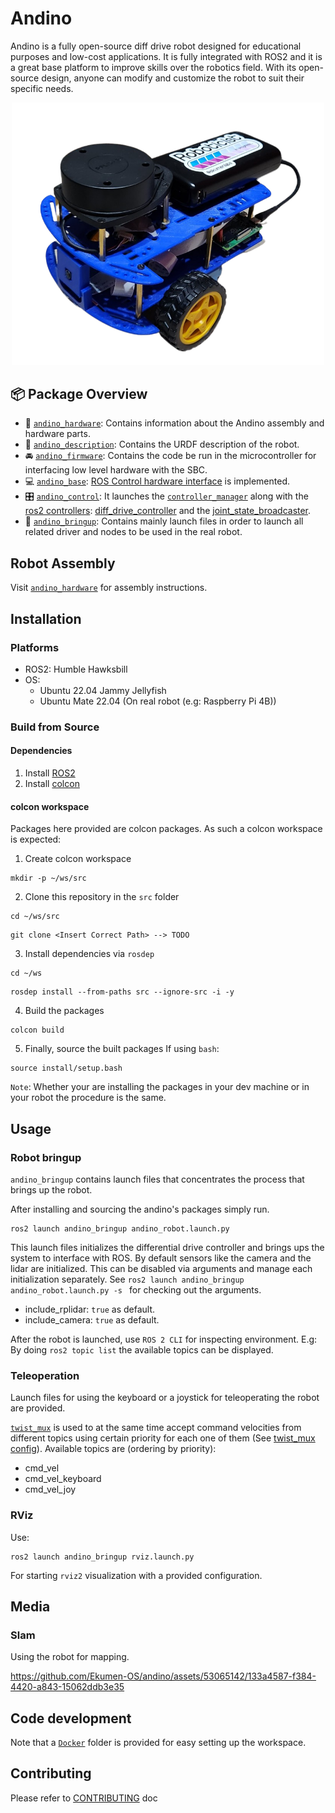 # Andino

Andino is a fully open-source diff drive robot designed for educational purposes and low-cost applications.
It is fully integrated with ROS2 and it is a great base platform to improve skills over the robotics field.
With its open-source design, anyone can modify and customize the robot to suit their specific needs.

<p align="center">
  <img src="docs/real_robot.png" width=500 />
</p>

## :package: Package Overview

- :robot: [`andino_hardware`](./andino_hardware): Contains information about the Andino assembly and hardware parts.
- :ledger: [`andino_description`](./andino_description): Contains the URDF description of the robot.
- :oncoming_automobile: [`andino_firmware`](./andino_firmware): Contains the code be run in the microcontroller for interfacing low level hardware with the SBC.
- :computer: [`andino_base`](./andino_base): [ROS Control hardware interface](https://control.ros.org/master/doc/ros2_control/hardware_interface/doc/writing_new_hardware_interface.html) is implemented.
- :control_knobs: [`andino_control`](./andino_control/): It launches the [`controller_manager`](https://control.ros.org/humble/doc/ros2_control/controller_manager/doc/userdoc.html) along with the [ros2 controllers](https://control.ros.org/master/doc/ros2_controllers/doc/controllers_index.html): [diff_drive_controller](https://control.ros.org/master/doc/ros2_controllers/diff_drive_controller/doc/userdoc.html) and the [joint_state_broadcaster](https://control.ros.org/master/doc/ros2_controllers/joint_state_broadcaster/doc/userdoc.html).
- :rocket: [`andino_bringup`](./andino_bringup): Contains mainly launch files in order to launch all related driver and nodes to be used in the real robot.

## Robot Assembly

Visit [`andino_hardware`](./andino_hardware/) for assembly instructions.

## Installation

### Platforms

- ROS2: Humble Hawksbill
- OS:
  - Ubuntu 22.04 Jammy Jellyfish
  - Ubuntu Mate 22.04 (On real robot (e.g: Raspberry Pi 4B))

### Build from Source

#### Dependencies

1. Install [ROS2](https://docs.ros.org/en/humble/Installation/Ubuntu-Install-Debians.html)
2. Install [colcon](https://colcon.readthedocs.io/en/released/user/installation.html)

#### colcon workspace

Packages here provided are colcon packages. As such a colcon workspace is expected:

1. Create colcon workspace

```
mkdir -p ~/ws/src
```

2. Clone this repository in the `src` folder

```
cd ~/ws/src
```

```
git clone <Insert Correct Path> --> TODO
```

3. Install dependencies via `rosdep`

```
cd ~/ws
```

```
rosdep install --from-paths src --ignore-src -i -y
```

4. Build the packages

```
colcon build
```

5. Finally, source the built packages
   If using `bash`:

```
source install/setup.bash
```

`Note`: Whether your are installing the packages in your dev machine or in your robot the procedure is the same.

## Usage

### Robot bringup

`andino_bringup` contains launch files that concentrates the process that brings up the robot.

After installing and sourcing the andino's packages simply run.

```
ros2 launch andino_bringup andino_robot.launch.py
```

This launch files initializes the differential drive controller and brings ups the system to interface with ROS.
By default sensors like the camera and the lidar are initialized. This can be disabled via arguments and manage each initialization separately. See `ros2 launch andino_bringup andino_robot.launch.py -s ` for checking out the arguments.

- include_rplidar: `true` as default.
- include_camera: `true` as default.

After the robot is launched, use `ROS 2 CLI` for inspecting environment. E.g: By doing `ros2 topic list` the available topics can be displayed.

### Teleoperation

Launch files for using the keyboard or a joystick for teleoperating the robot are provided.

[`twist_mux`](http://wiki.ros.org/twist_mux) is used to at the same time accept command velocities from different topics using certain priority for each one of them (See [twist_mux config](andino_bringup/config/twist_mux.yaml)). Available topics are (ordering by priority):

- cmd_vel
- cmd_vel_keyboard
- cmd_vel_joy

### RViz

Use:

```
ros2 launch andino_bringup rviz.launch.py
```

For starting `rviz2` visualization with a provided configuration.

## Media

### Slam

Using the robot for mapping.

https://github.com/Ekumen-OS/andino/assets/53065142/133a4587-f384-4420-a843-15062ddb3e35

## Code development

Note that a [`Docker`](./docker) folder is provided for easy setting up the workspace.

## Contributing

Please refer to [CONTRIBUTING](CONTRIBUTING.md) doc
